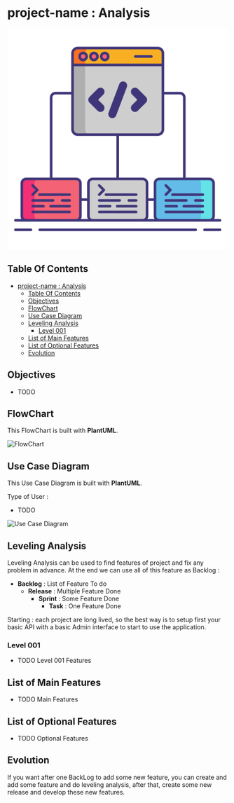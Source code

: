 # project-name : Analysis

![Icon](../icon.png)

## Table Of Contents

- [project-name : Analysis](#project-name--analysis)
  - [Table Of Contents](#table-of-contents)
  - [Objectives](#objectives)
  - [FlowChart](#flowchart)
  - [Use Case Diagram](#use-case-diagram)
  - [Leveling Analysis](#leveling-analysis)
    - [Level 001](#level-001)
  - [List of Main Features](#list-of-main-features)
  - [List of Optional Features](#list-of-optional-features)
  - [Evolution](#evolution)

## Objectives

- TODO

## FlowChart

This FlowChart is built with **PlantUML**.

![FlowChart](./img/TODO)

## Use Case Diagram

This Use Case Diagram is built with **PlantUML**.

Type of User :

- TODO

![Use Case Diagram](./img/TODO)

## Leveling Analysis

Leveling Analysis can be used to find features of project and fix any problem in advance. At the end we can use all of this feature as Backlog :

- **Backlog** : List of Feature To do
  - **Release** : Multiple Feature Done
    - **Sprint** : Some Feature Done
      - **Task** : One Feature Done

Starting : each project are long lived, so the best way is to setup first your basic API with a basic Admin interface to start to use the application.

### Level 001

- TODO Level 001 Features

## List of Main Features

- TODO Main Features

## List of Optional Features

- TODO Optional Features

## Evolution

If you want after one BackLog to add some new feature, you can create and add some feature and do leveling analysis, after that, create some new release and develop these new features.
